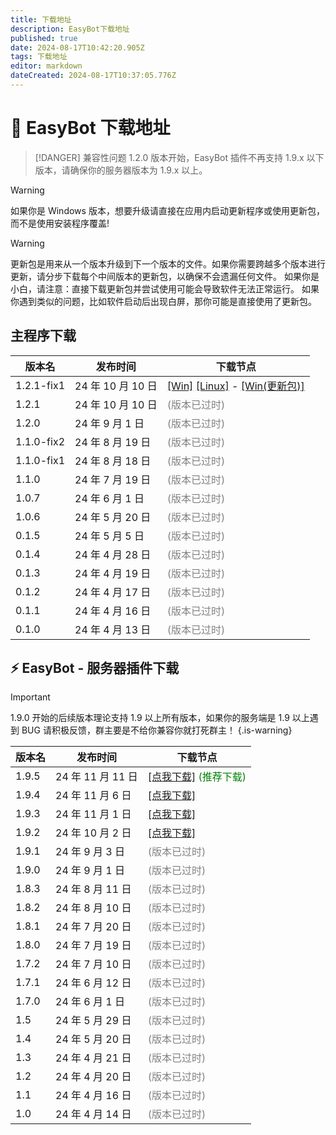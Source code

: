 ```yaml
---
title: 下载地址
description: EasyBot下载地址
published: true
date: 2024-08-17T10:42:20.905Z
tags: 下载地址
editor: markdown
dateCreated: 2024-08-17T10:37:05.776Z
---
```


# 🤖 EasyBot 下载地址

> [!DANGER] 兼容性问题
> 1.2.0 版本开始，EasyBot 插件不再支持 1.9.x 以下版本，请确保你的服务器版本为 1.9.x 以上。

> [!WARNING]
> 如果你是 Windows 版本，想要升级请直接在应用内启动更新程序或使用更新包，而不是使用安装程序覆盖!

> [!WARNING]
> 更新包是用来从一个版本升级到下一个版本的文件。如果你需要跨越多个版本进行更新，请分步下载每个中间版本的更新包，以确保不会遗漏任何文件。
> 如果你是小白，请注意：直接下载更新包并尝试使用可能会导致软件无法正常运行。
> 如果你遇到类似的问题，比如软件启动后出现白屏，那你可能是直接使用了更新包。

## 主程序下载

| 版本名     | 发布时间          | 下载节点                                                                                                                                                                                                                                                                                 |
| ---------- | ----------------- | ---------------------------------------------------------------------------------------------------------------------------------------------------------------------------------------------------------------------------------------------------------------------------------------- |
| 1.2.1-fix1 | 24 年 10 月 10 日 | [\[Win\]](https://alist.saklit.com/d/EasyBot/App/EasyBot-Installer-1.2.1-fix1.exe) [\[Linux\]](https://alist.saklit.com/d/EasyBot/App/EasyBot-Linux-1.2.1-fix1.tar.xz) - [\[Win(更新包)\]](https://alist.saklit.com/d/EasyBot/%E6%9B%B4%E6%96%B0%E5%8C%85/EasyBot_1_2_1_fix1_update.zip) |
| 1.2.1      | 24 年 10 月 10 日 | <label style="color:gray">(版本已过时)</label>                                                                                                                                                                                                                                           |
| 1.2.0      | 24 年 9 月 1 日   | <label style="color:gray">(版本已过时)</label>                                                                                                                                                                                                                                           |
| 1.1.0-fix2 | 24 年 8 月 19 日  | <label style="color:gray">(版本已过时)</label>                                                                                                                                                                                                                                           |
| 1.1.0-fix1 | 24 年 8 月 18 日  | <label style="color:gray">(版本已过时)</label>                                                                                                                                                                                                                                           |
| 1.1.0      | 24 年 7 月 19 日  | <label style="color:gray">(版本已过时)</label>                                                                                                                                                                                                                                           |
| 1.0.7      | 24 年 6 月 1 日   | <label style="color:gray">(版本已过时)</label>                                                                                                                                                                                                                                           |
| 1.0.6      | 24 年 5 月 20 日  | <label style="color:gray">(版本已过时)</label>                                                                                                                                                                                                                                           |
| 0.1.5      | 24 年 5 月 5 日   | <label style="color:gray">(版本已过时)</label>                                                                                                                                                                                                                                           |
| 0.1.4      | 24 年 4 月 28 日  | <label style="color:gray">(版本已过时)</label>                                                                                                                                                                                                                                           |
| 0.1.3      | 24 年 4 月 19 日  | <label style="color:gray">(版本已过时)</label>                                                                                                                                                                                                                                           |
| 0.1.2      | 24 年 4 月 17 日  | <label style="color:gray">(版本已过时)</label>                                                                                                                                                                                                                                           |
| 0.1.1      | 24 年 4 月 16 日  | <label style="color:gray">(版本已过时)</label>                                                                                                                                                                                                                                           |
| 0.1.0      | 24 年 4 月 13 日  | <label style="color:gray">(版本已过时)</label>                                                                                                                                                                                                                                           |

## ⚡ EasyBot - 服务器插件下载

> [!IMPORTANT]
> 1.9.0 开始的后续版本理论支持 1.9 以上所有版本，如果你的服务端是 1.9 以上遇到 BUG 请积极反馈，群主要是不给你兼容你就打死群主！
> {.is-warning}

| 版本名 | 发布时间          | 下载节点                                                                                                                  |
| ------ | ----------------- | ------------------------------------------------------------------------------------------------------------------------- |
| 1.9.5  | 24 年 11 月 11 日 | [\[点我下载\]](https://alist.saklit.com/d/EasyBot/Plugin/EasyBot-1.9.5.jar) <label style="color:green">(推荐下载)</label> |
| 1.9.4  | 24 年 11 月 6 日  | [\[点我下载\]](https://alist.saklit.com/d/EasyBot/Plugin/EasyBot-1.9.4.jar)                                               |
| 1.9.3  | 24 年 11 月 1 日  | [\[点我下载\]](https://alist.saklit.com/d/EasyBot/Plugin/EasyBot-1.9.3.jar)                                               |
| 1.9.2  | 24 年 10 月 2 日  | [\[点我下载\]](https://alist.saklit.com/d/EasyBot/Plugin/EasyBot-1.9.2.jar)                                               |
| 1.9.1  | 24 年 9 月 3 日   | <label style="color:gray">(版本已过时)</label>                                                                            |
| 1.9.0  | 24 年 9 月 1 日   | <label style="color:gray">(版本已过时)</label>                                                                            |
| 1.8.3  | 24 年 8 月 11 日  | <label style="color:gray">(版本已过时)</label>                                                                            |
| 1.8.2  | 24 年 8 月 10 日  | <label style="color:gray">(版本已过时)</label>                                                                            |
| 1.8.1  | 24 年 7 月 20 日  | <label style="color:gray">(版本已过时)</label>                                                                            |
| 1.8.0  | 24 年 7 月 19 日  | <label style="color:gray">(版本已过时)</label>                                                                            |
| 1.7.2  | 24 年 7 月 10 日  | <label style="color:gray">(版本已过时)</label>                                                                            |
| 1.7.1  | 24 年 6 月 12 日  | <label style="color:gray">(版本已过时)</label>                                                                            |
| 1.7.0  | 24 年 6 月 1 日   | <label style="color:gray">(版本已过时)</label>                                                                            |
| 1.5    | 24 年 5 月 29 日  | <label style="color:gray">(版本已过时)</label>                                                                            |
| 1.4    | 24 年 5 月 20 日  | <label style="color:gray">(版本已过时)</label>                                                                            |
| 1.3    | 24 年 4 月 21 日  | <label style="color:gray">(版本已过时)</label>                                                                            |
| 1.2    | 24 年 4 月 20 日  | <label style="color:gray">(版本已过时)</label>                                                                            |
| 1.1    | 24 年 4 月 16 日  | <label style="color:gray">(版本已过时)</label>                                                                            |
| 1.0    | 24 年 4 月 14 日  | <label style="color:gray">(版本已过时)</label>                                                                            |
